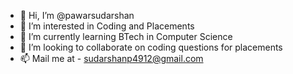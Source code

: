 - 👋 Hi, I’m @pawarsudarshan
- 👀 I’m interested in Coding and Placements
- 🌱 I’m currently learning BTech in Computer Science
- 💞️ I’m looking to collaborate on coding questions for placements
- 📫 Mail me at - sudarshanp4912@gmail.com

<!---
pawarsudarshan/pawarsudarshan is a ✨ special ✨ repository because its `README.md` (this file) appears on your GitHub profile.
You can click the Preview link to take a look at your changes.
--->
